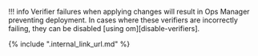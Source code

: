 !!! info
    Verifier failures when applying changes will result in
    Ops Manager preventing deployment. In cases where these
    verifiers are incorrectly failing, they can be disabled
    [using om][disable-verifiers].

{% include ".internal_link_url.md" %}
